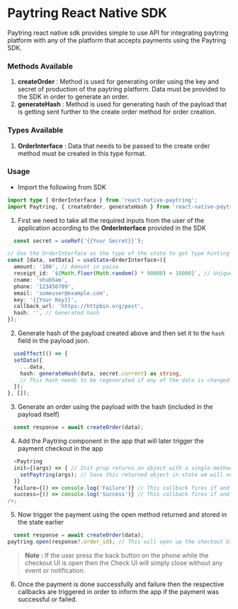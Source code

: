 # Paytring React Native SDK

Paytring react native sdk provides simple to use API for integrating paytring platform with any of the platform that
accepts payments using the Paytring SDK.

### Methods Available

1. **createOrder** : Method is used for generating order using the key and secret of production of the paytring
   platform.
   Data must be provided to the SDK in order to generate an order.
2. **generateHash** : Method is used for generating hash of the payload that is getting sent further to the create order
   method for order creation.

### Types Available

1. **OrderInterface** : Data that needs to be passed to the create order method must be created in this type format.

### Usage

- Import the following from SDK

```typescript
import type { OrderInterface } from 'react-native-paytring';
import Paytring, { createOrder, generateHash } from 'react-native-paytring';
```

1. First we need to take all the required inputs from the user of the application according to the **OrderInterface**
   provided in the SDK

```typescript
  const secret = useRef('{{Your Secret}}');

// Use the OrderInterface as the type of the state to get type hinting for the order fields
const [data, setData] = useState<OrderInterface>({
  amount: '100', // Amount in paisa
  receipt_id: `${Math.floor(Math.random() * 90000) + 10000}`, // Unique random id
  cname: 'shubham',
  phone: '123456789',
  email: 'someuser@example.com',
  key: '{{Your Key}}',
  callback_url: 'https://httpbin.org/post',
  hash: '', // Generated hash
});
```

2. Generate hash of the payload created above and then set it to the `hash` field in the payload json.

```typescript
  useEffect(() => {
  setData({
    ...data,
    hash: generateHash(data, secret.current) as string,
    // This hash needs to be regenerated if any of the data is changed otherwise hash will fail verification.
  });
}, []);
```

3. Generate an order using the payload with the hash (included in the payload itself)

```typescript
  const response = await createOrder(data);
```

4. Add the Paytring component in the app that will later trigger the payment checkout in the app

```typescript jsx
  <Paytring
  init={(args) => { // Init prop returns an object with a single method named `open` which we will later use to open the checkout UI using the order_id
    setPaytring(args); // Save this returned object in state we will need it later
  }}
  failure={() => console.log('Failure')} // This callback fires if and when a payment is failed
  success={() => console.log('Success')} // This callback fires if and when a payment is sucessful
/>;
```

5. Now trigger the payment using the open method returned and stored in the state earlier

```typescript
  const response = await createOrder(data);
paytring.open(response?.order_id); // This will open up the checkout UI in the app for payment
```

> **Note :** If the user press the back button on the phone while the checkout UI is open then the Check UI will simply
> close without any event or notification.
6. Once the payment is done successfully and failure then the respective callbacks are triggered in order to inform the app if the payment was successful or failed.
